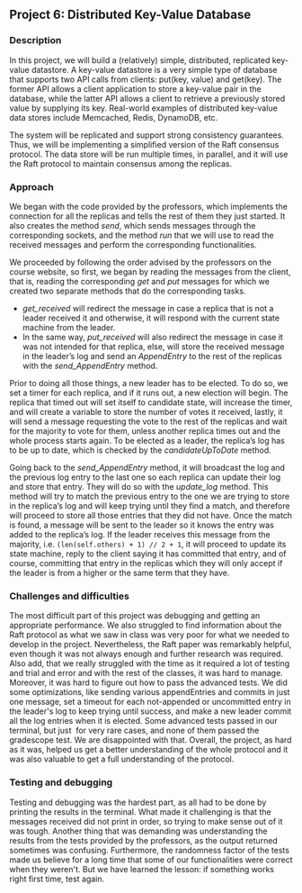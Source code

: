 ## Project 6:  Distributed Key-Value Database
### Description  
In this project, we will build a (relatively) simple, distributed, replicated key-value datastore. A key-value datastore is a very simple type of database that supports two API calls from clients: put(key, value) and get(key). The former API allows a client application to store a key-value pair in the database, while the latter API allows a client to retrieve a previously stored value by supplying its key. Real-world examples of distributed key-value data stores include Memcached, Redis, DynamoDB, etc.

The system will be replicated and support strong consistency guarantees. Thus, we will be implementing a simplified version of the Raft consensus protocol. The data store will be run multiple times, in parallel, and it will use the Raft protocol to maintain consensus among the replicas.
### Approach  
We began with the code provided by the professors, which implements the connection for all the replicas and tells the rest of them they just started. It also creates the method _send_, which sends messages through the corresponding sockets, and the method _run_ that we will use to read the received messages and perform the corresponding functionalities.

We proceeded by following the order advised by the professors on the course website, so first, we began by reading the messages from the client, that is, reading the corresponding _get_ and _put_ messages for which we created two separate methods that do the corresponding tasks.
- _get_received_ will redirect the message in case a replica that is not a leader received it and otherwise, it will respond with the current state machine from the leader.
- In the same way, _put_received_ will also redirect the message in case it was not intended for that replica, else, will store the received message in the leader’s log and send an _AppendEntry_ to the rest of the replicas with the _send_AppendEntry_ method.

Prior to doing all those things, a new leader has to be elected. To do so, we set a timer for each replica, and if it runs out, a new election will begin. The replica that timed out will set itself to candidate state,  will increase the timer, and will create a variable to store the number of votes it received, lastly, it will send a message requesting the vote to the rest of the replicas and wait for the majority to vote for them, unless another replica times out and the whole process starts again. To be elected as a leader, the replica’s log has to be up to date, which is checked by the _candidateUpToDate_ method.

Going back to the _send_AppendEntry_ method, it will broadcast the log and the previous log entry to the last one so each replica can update their log and store that entry. They will do so with the _update_log_ method. This method will try to match the previous entry to the one we are trying to store in the replica’s log and will keep trying until they find a match, and therefore will proceed to store all those entries that they did not have. Once the match is found, a message will be sent to the leader so it knows the entry was added to the replica’s log. If the leader receives this message from the majority, i.e. ```(len(self.others) + 1) // 2 + 1```, it will proceed to update its state machine, reply to the client saying it has committed that entry, and of course, committing that entry in the replicas which they will only accept if the leader is from a higher or the same term that they have.
### Challenges and difficulties
The most difficult part of this project was debugging and getting an appropriate performance. We also struggled to find information about the Raft protocol as what we saw in class was very poor for what we needed to develop in the project. Nevertheless, the Raft paper was remarkably helpful, even though it was not always enough and further research was required. Also add, that we really struggled with the time as it required a lot of testing and trial and error and with the rest of the classes, it was hard to manage.
Moreover, it was hard to figure out how to pass the advanced tests. We did some optimizations, like sending various appendEntries and commits in just one message, set a timeout for each not-appended or uncommitted entry in the leader's log to keep trying until success, and make a new leader commit all the log entries when it is elected. Some advanced tests passed in our terminal, but just  for very rare cases, and none of them passed the gradescope test. We are disappointed with that.
Overall, the project, as hard as it was, helped us get a better understanding of the whole protocol and it was also valuable to get a full understanding of the protocol.
### Testing and debugging
Testing and debugging was the hardest part, as all had to be done by printing the results in the terminal. What made it challenging is that the messages received did not print in order, so trying to make sense out of it was tough.
Another thing that was demanding was understanding the results from the tests provided by the professors, as the output returned sometimes was confusing. Furthermore, the randomness factor of the tests made us believe for a long time that some of our functionalities were correct when they weren't. But we have learned the lesson: if something works right first time, test again.
